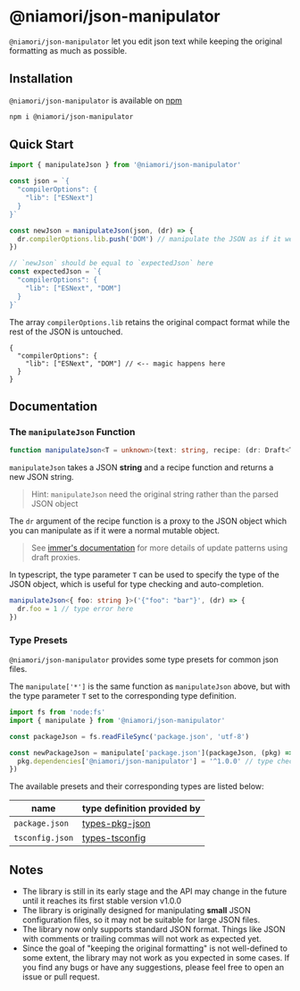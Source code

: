 # @niamori/json-manipulator

`@niamori/json-manipulator` let you edit json text while keeping the original formatting as much as possible.

## Installation

`@niamori/json-manipulator` is available on [npm](https://www.npmjs.com/package/@niamori/json-manipulator)

```bash
npm i @niamori/json-manipulator
```

## Quick Start

```js
import { manipulateJson } from '@niamori/json-manipulator'

const json = `{
  "compilerOptions": {
    "lib": ["ESNext"]
  }
}`

const newJson = manipulateJson(json, (dr) => {
  dr.compilerOptions.lib.push('DOM') // manipulate the JSON as if it were a normal mutable object
})

// `newJson` should be equal to `expectedJson` here
const expectedJson = `{
  "compilerOptions": {
    "lib": ["ESNext", "DOM"]
  }
}`
```

The array `compilerOptions.lib` retains the original compact format while the rest of the JSON is untouched.

```jsonc
{
  "compilerOptions": {
    "lib": ["ESNext", "DOM"] // <-- magic happens here
  }
}
```

## Documentation

### The `manipulateJson` Function

```ts
function manipulateJson<T = unknown>(text: string, recipe: (dr: Draft<T>) => void): string
```

`manipulateJson` takes a JSON **string** and a recipe function and returns a new JSON string.

> Hint: `manipulateJson` need the original string rather than the parsed JSON object

The `dr` argument of the recipe function is a proxy to the JSON object which you can manipulate as if it were a normal mutable object.

> See [immer's documentation](https://immerjs.github.io/immer/update-patterns) for more details of update patterns using draft proxies.

In typescript, the type parameter `T` can be used to specify the type of the JSON object, which is useful for type checking and auto-completion.

```ts
manipulateJson<{ foo: string }>('{"foo": "bar"}', (dr) => {
  dr.foo = 1 // type error here
})
```

### Type Presets

`@niamori/json-manipulator` provides some type presets for common json files.

The `manipulate['*']` is the same function as `manipulateJson` above, but with the type parameter `T` set to the corresponding type definition.

```ts
import fs from 'node:fs'
import { manipulate } from '@niamori/json-manipulator'

const packageJson = fs.readFileSync('package.json', 'utf-8')

const newPackageJson = manipulate['package.json'](packageJson, (pkg) => {
  pkg.dependencies['@niamori/json-manipulator'] = '^1.0.0' // type checking and auto-completion for package.json happens here
})
```

The available presets and their corresponding types are listed below:

| name | type definition provided by |
| ---- | ---- |
| `package.json` | [types-pkg-json](https://github.com/bconnorwhite/types-pkg-json) |
| `tsconfig.json` | [types-tsconfig](https://github.com/bconnorwhite/types-tsconfig) |

## Notes

- The library is still in its early stage and the API may change in the future until it reaches its first stable version v1.0.0
- The library is originally designed for manipulating **small** JSON configuration files, so it may not be suitable for large JSON files.
- The library now only supports standard JSON format. Things like JSON with comments or trailing commas will not work as expected yet.
- Since the goal of "keeping the original formatting" is not well-defined to some extent, the library may not work as you expected in some cases. If you find any bugs or have any suggestions, please feel free to open an issue or pull request.
